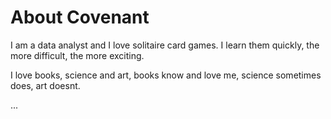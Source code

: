 # About Covenant

I am a data analyst and I love solitaire card games. I learn them quickly, the more difficult, the more exciting. 

I love books, science and art, books know and love me, science sometimes does, art doesnt.

...